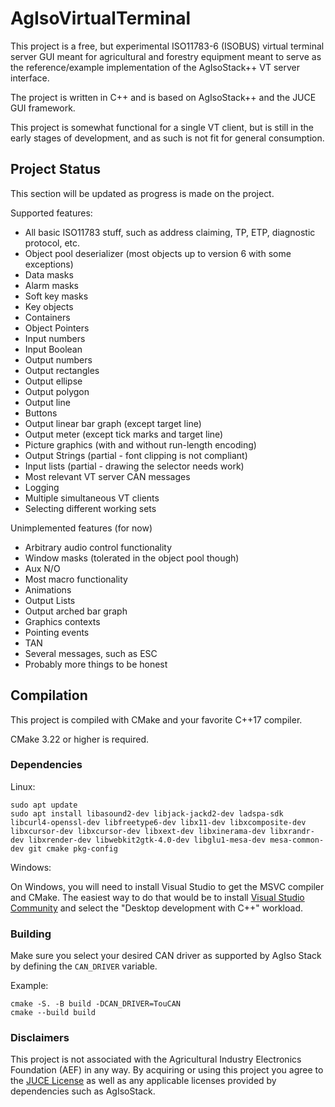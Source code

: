 # AgIsoVirtualTerminal

This project is a free, but experimental ISO11783-6 (ISOBUS) virtual terminal server GUI meant for agricultural and forestry equipment meant to serve as the reference/example implementation of the AgIsoStack++ VT server interface.

The project is written in C++ and is based on AgIsoStack++ and the JUCE GUI framework.

This project is somewhat functional for a single VT client, but is still in the early stages of development, and as such is not fit for general consumption.

## Project Status

This section will be updated as progress is made on the project.

Supported features:

- All basic ISO11783 stuff, such as address claiming, TP, ETP, diagnostic protocol, etc.
- Object pool deserializer (most objects up to version 6 with some exceptions)
- Data masks
- Alarm masks
- Soft key masks
- Key objects
- Containers
- Object Pointers
- Input numbers
- Input Boolean
- Output numbers
- Output rectangles
- Output ellipse
- Output polygon
- Output line
- Buttons
- Output linear bar graph (except target line)
- Output meter (except tick marks and target line)
- Picture graphics (with and without run-length encoding)
- Output Strings (partial - font clipping is not compliant)
- Input lists (partial - drawing the selector needs work)
- Most relevant VT server CAN messages
- Logging
- Multiple simultaneous VT clients
- Selecting different working sets

Unimplemented features (for now)

- Arbitrary audio control functionality
- Window masks (tolerated in the object pool though)
- Aux N/O
- Most macro functionality
- Animations
- Output Lists
- Output arched bar graph
- Graphics contexts
- Pointing events
- TAN
- Several messages, such as ESC
- Probably more things to be honest

## Compilation

This project is compiled with CMake and your favorite C++17 compiler.

CMake 3.22 or higher is required.

### Dependencies

Linux:
```
sudo apt update
sudo apt install libasound2-dev libjack-jackd2-dev ladspa-sdk libcurl4-openssl-dev libfreetype6-dev libx11-dev libxcomposite-dev libxcursor-dev libxcursor-dev libxext-dev libxinerama-dev libxrandr-dev libxrender-dev libwebkit2gtk-4.0-dev libglu1-mesa-dev mesa-common-dev git cmake pkg-config
```

Windows:

On Windows, you will need to install Visual Studio to get the MSVC compiler and CMake. The easiest way to do that would be to install [Visual Studio Community](https://visualstudio.microsoft.com/vs/community/) and select the "Desktop development with C++" workload.

### Building

Make sure you select your desired CAN driver as supported by AgIso Stack by defining the `CAN_DRIVER` variable.

Example:

```
cmake -S. -B build -DCAN_DRIVER=TouCAN
cmake --build build
```

### Disclaimers

This project is not associated with the Agricultural Industry Electronics Foundation (AEF) in any way. By acquiring or using this project you agree to the [JUCE License](https://github.com/juce-framework/JUCE/blob/master/LICENSE.md) as well as any applicable licenses provided by dependencies such as AgIsoStack.
